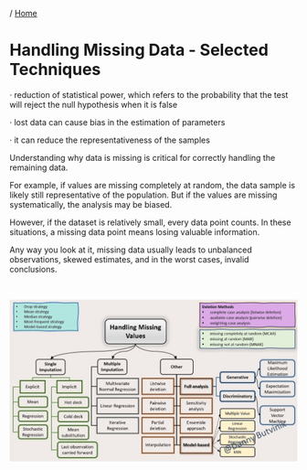 / [Home](index.md)

# Handling Missing Data - Selected Techniques

·      reduction of statistical power, which refers to the probability that the test will reject the null hypothesis when it is false
 
·      lost data can cause bias in the estimation of parameters
 
·      it can reduce the representativeness of the samples
 
Understanding why data is missing is critical for correctly handling the remaining data.
 
For example, if values are missing completely at random, the data sample is likely still representative of the population. But if the values are missing systematically, the analysis may be biased.
 
However, if the dataset is relatively small, every data point counts. In these situations, a missing data point means losing valuable information.
 
Any way you look at it, missing data usually leads to unbalanced observations, skewed estimates, and in the worst cases, invalid conclusions.

<br>

![Handling Missing Data](images/missing-data-1.jpeg "Handling Missing Data")

<br>